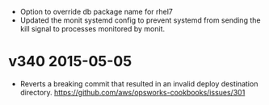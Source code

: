 - Option to override db package name for rhel7
- Updated the monit systemd config to prevent systemd from sending the kill signal to processes monitored by monit.
# v340 2015-05-05
- Reverts a breaking commit that resulted in an invalid deploy destination
directory. https://github.com/aws/opsworks-cookbooks/issues/301
